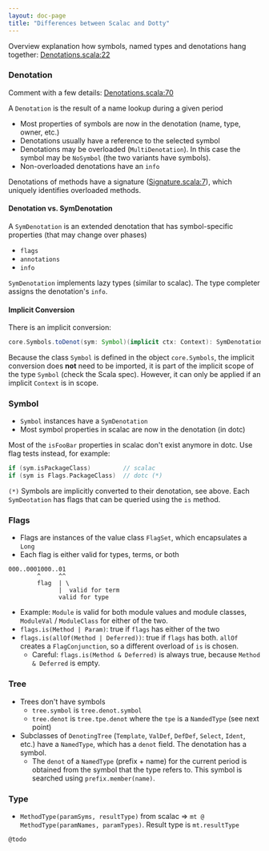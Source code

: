 ```yaml
---
layout: doc-page
title: "Differences between Scalac and Dotty"
---
```


Overview explanation how symbols, named types and denotations hang together:
[Denotations.scala:22]

### Denotation ###
Comment with a few details: [Denotations.scala:70]

A `Denotation` is the result of a name lookup during a given period

* Most properties of symbols are now in the denotation (name, type, owner,
  etc.)
* Denotations usually have a reference to the selected symbol
* Denotations may be overloaded (`MultiDenotation`). In this case the symbol
  may be `NoSymbol` (the two variants have symbols).
* Non-overloaded denotations have an `info`

Denotations of methods have a signature ([Signature.scala:7]), which
uniquely identifies overloaded methods.

#### Denotation vs. SymDenotation ####
A `SymDenotation` is an extended denotation that has symbol-specific properties
(that may change over phases)
* `flags`
* `annotations`
* `info`

`SymDenotation` implements lazy types (similar to scalac). The type completer
assigns the denotation's `info`.

#### Implicit Conversion ####
There is an implicit conversion:
```scala
core.Symbols.toDenot(sym: Symbol)(implicit ctx: Context): SymDenotation
```

Because the class `Symbol` is defined in the object `core.Symbols`, the
implicit conversion does **not** need to be imported, it is part of the
implicit scope of the type `Symbol` (check the Scala spec). However, it can
only be applied if an implicit `Context` is in scope.

### Symbol ###
* `Symbol` instances have a `SymDenotation`
* Most symbol properties in scalac are now in the denotation (in dotc)

Most of the `isFooBar` properties in scalac don't exist anymore in dotc. Use
flag tests instead, for example:

```scala
if (sym.isPackageClass)         // scalac
if (sym is Flags.PackageClass)  // dotc (*)
```

`(*)` Symbols are implicitly converted to their denotation, see above. Each
`SymDeotation` has flags that can be queried using the `is` method.

### Flags ###
* Flags are instances of the value class `FlagSet`, which encapsulates a
  `Long`
* Each flag is either valid for types, terms, or both

```
000..0001000..01
        ^     ^^
        flag  | \
              |  valid for term
              valid for type
```

* Example: `Module` is valid for both module values and module classes,
  `ModuleVal` / `ModuleClass` for either of the two.
* `flags.is(Method | Param)`: true if `flags` has either of the two
* `flags.is(allOf(Method | Deferred))`: true if `flags` has both. `allOf`
  creates a `FlagConjunction`, so a different overload of `is` is chosen.
  - Careful: `flags.is(Method & Deferred)` is always true, because `Method &
    Deferred` is empty.

### Tree ###
* Trees don't have symbols
  - `tree.symbol` is `tree.denot.symbol`
  - `tree.denot` is `tree.tpe.denot` where the `tpe` is a `NamdedType` (see
    next point)
* Subclasses of `DenotingTree` (`Template`, `ValDef`, `DefDef`, `Select`,
  `Ident`, etc.) have a `NamedType`, which has a `denot` field. The
  denotation has a symbol.
  - The `denot` of a `NamedType` (prefix + name) for the current period is
    obtained from the symbol that the type refers to. This symbol is searched
    using `prefix.member(name)`.


### Type ###
 * `MethodType(paramSyms, resultType)` from scalac =>
    `mt @ MethodType(paramNames, paramTypes)`. Result type is `mt.resultType`

`@todo`

[Denotations.scala:22]: https://github.com/lampepfl/dotty/blob/master/src/dotty/tools/dotc/core/Denotations.scala#L22
[Denotations.scala:70]: https://github.com/lampepfl/dotty/blob/master/src/dotty/tools/dotc/core/Denotations.scala#L70
[Signature.scala:7]: https://github.com/lampepfl/dotty/blob/master/src/dotty/tools/dotc/core/Signature.scala#L7
